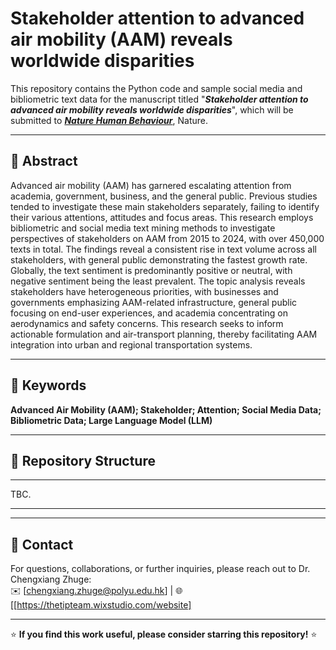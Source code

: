 # Stakeholder attention to advanced air mobility (AAM) reveals worldwide disparities
This repository contains the Python code and sample social media and bibliometric text data for the manuscript titled "**_Stakeholder attention to advanced air mobility reveals worldwide disparities_**", which will be submitted to **_[Nature Human Behaviour](https://www.nature.com/nathumbehav/)_**, Nature.

---

## 📖 Abstract  
Advanced air mobility (AAM) has garnered escalating attention from academia, government, business, and the general public. Previous studies tended to investigate these main stakeholders separately, failing to identify their various attentions, attitudes and focus areas. This research employs bibliometric and social media text mining methods to investigate perspectives of stakeholders on AAM from 2015 to 2024, with over 450,000 texts in total. The findings reveal a consistent rise in text volume across all stakeholders, with general public demonstrating the fastest growth rate. Globally, the text sentiment is predominantly positive or neutral, with negative sentiment being the least prevalent. The topic analysis reveals stakeholders have heterogeneous priorities, with businesses and governments emphasizing AAM-related infrastructure, general public focusing on end-user experiences, and academia concentrating on aerodynamics and safety concerns. This research seeks to inform actionable formulation and air-transport planning, thereby facilitating AAM integration into urban and regional transportation systems.

---

## 🔑 Keywords  
**Advanced Air Mobility (AAM); Stakeholder; Attention; Social Media Data; Bibliometric Data; Large Language Model (LLM)**  

---

## 📂 Repository Structure
---
TBC.

---


---

## 📧 Contact  
For questions, collaborations, or further inquiries, please reach out to Dr. Chengxiang Zhuge:  
✉️ [chengxiang.zhuge@polyu.edu.hk] | 🌐 [[https://thetipteam.wixstudio.com/website]  

---

⭐ **If you find this work useful, please consider starring this repository!** ⭐

